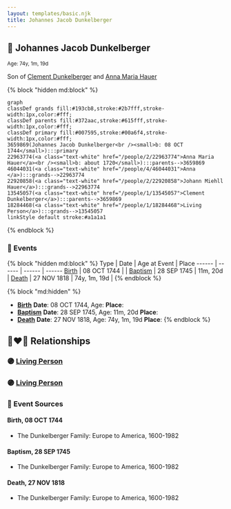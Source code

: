 ```yaml
---
layout: templates/basic.njk
title: Johannes Jacob Dunkelberger
---
```

## 🔵 Johannes Jacob Dunkelberger
<small>Age: 74y, 1m, 19d</small>

Son of [Clement Dunkelberger](/people/1/13545057) and [Anna Maria Hauer](/people/2/22963774)

{% block "hidden md:block" %}
```mermaid
graph
classDef grands fill:#193cb8,stroke:#2b7fff,stroke-width:1px,color:#fff;
classDef parents fill:#372aac,stroke:#615fff,stroke-width:1px,color:#fff;
classDef primary fill:#007595,stroke:#00a6f4,stroke-width:1px,color:#fff;
3659869(Johannes Jacob Dunkelberger<br /><small>b: 08 OCT 1744</small>):::primary
22963774(<a class="text-white" href="/people/2/22963774">Anna Maria Hauer</a><br /><small>b: about 1720</small>):::parents-->3659869
46044031(<a class="text-white" href="/people/4/46044031">Anna </a>):::grands-->22963774
22920858(<a class="text-white" href="/people/2/22920858">Johann Miehll Hauer</a>):::grands-->22963774
13545057(<a class="text-white" href="/people/1/13545057">Clement Dunkelberger</a>):::parents-->3659869
18284468(<a class="text-white" href="/people/1/18284468">Living Person</a>):::grands-->13545057
linkStyle default stroke:#a1a1a1
```
{% endblock %}

### 📆 Events

{% block "hidden md:block" %}
Type | Date | Age at Event | Place
------ | ------ | ------ | ------
[Birth](#event-event-2) | 08 OCT 1744 |  |
[Baptism](#event-event-0) | 28 SEP 1745 | 11m, 20d |
[Death](#event-event-4) | 27 NOV 1818 | 74y, 1m, 19d |
{% endblock %}

{% block "md:hidden" %}
- **[Birth](#event-event-2)**
**Date**: 08 OCT 1744, Age:
**Place**:
- **[Baptism](#event-event-0)**
**Date**: 28 SEP 1745, Age: 11m, 20d
**Place**:
- **[Death](#event-event-4)**
**Date**: 27 NOV 1818, Age: 74y, 1m, 19d
**Place**:
{% endblock %}

## 👩‍❤️‍👨 Relationships

### 🟣 [Living Person](/people/2/28574928)

### 🟣 [Living Person](/people/7/71135297)

### 📰 Event Sources

#### <a id="event-event-2"></a> Birth, 08 OCT 1744
* The Dunkelberger Family: Europe to America, 1600-1982

#### <a id="event-event-0"></a> Baptism, 28 SEP 1745
* The Dunkelberger Family: Europe to America, 1600-1982

#### <a id="event-event-4"></a> Death, 27 NOV 1818
* The Dunkelberger Family: Europe to America, 1600-1982